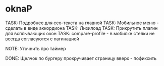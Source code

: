 # oknaP

TASK: Подробнее для сео-текста на главной
TASK: Мобильное меню - сделать в виде аккордиона
TASK: Лизилоад
TASK: Прикрутить плагин для всплывающих окон
TASK: compare-profile - в мобилке стелки не всегда согласуются с пагинацией

NOTE: Уточнить про таймер

DONE: Щелчок по бургеру прокручивает страницу вверх - пофиксить
